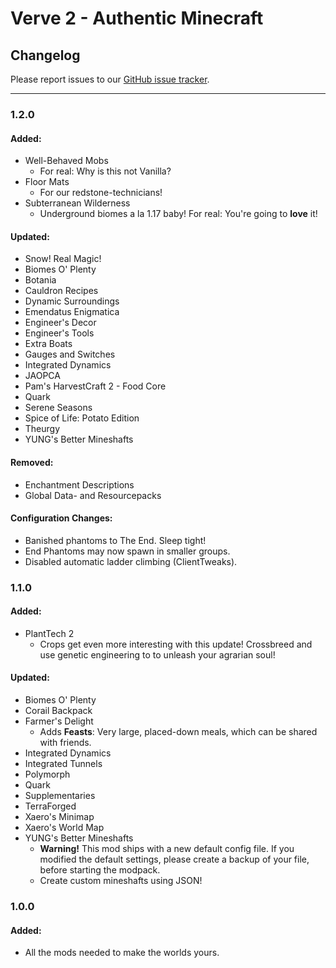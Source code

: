 # Verve 2 - Authentic Minecraft
## Changelog

Please report issues to our [GitHub issue tracker](https://github.com/VerveTeam/Verve-2/issues).

---
### 1.2.0

#### Added:
- Well-Behaved Mobs
    - For real: Why is this not Vanilla?
- Floor Mats
    - For our redstone-technicians!
- Subterranean Wilderness
    - Underground biomes a la 1.17 baby! For real: You're going to **love** it!

#### Updated:
- Snow! Real Magic!
- Biomes O' Plenty
- Botania
- Cauldron Recipes
- Dynamic Surroundings
- Emendatus Enigmatica
- Engineer's Decor
- Engineer's Tools
- Extra Boats
- Gauges and Switches
- Integrated Dynamics
- JAOPCA
- Pam's HarvestCraft 2 - Food Core
- Quark
- Serene Seasons
- Spice of Life: Potato Edition
- Theurgy
- YUNG's Better Mineshafts

#### Removed:
- Enchantment Descriptions
- Global Data- and Resourcepacks

#### Configuration Changes:
- Banished phantoms to The End. Sleep tight!
- End Phantoms may now spawn in smaller groups.
- Disabled automatic ladder climbing (ClientTweaks).

### 1.1.0

#### Added:
- PlantTech 2
    - Crops get even more interesting with this update! Crossbreed and use genetic engineering to to unleash your agrarian soul!

#### Updated:
- Biomes O' Plenty
- Corail Backpack
- Farmer's Delight
    - Adds **Feasts**: Very large, placed-down meals, which can be shared with friends.
- Integrated Dynamics
- Integrated Tunnels
- Polymorph
- Quark
- Supplementaries
- TerraForged
- Xaero's Minimap
- Xaero's World Map
- YUNG's Better Mineshafts
    - **Warning!** This mod ships with a new default config file. If you modified the default settings, please create a backup of your file, before starting the modpack.
    - Create custom mineshafts using JSON!

### 1.0.0

#### Added:
- All the mods needed to make the worlds yours.